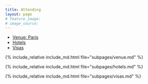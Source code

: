 ```yaml
---
title: Attending
layout: page
# feature_image: 
# image_source: 
---
```


<ul class="nav nav-tabs nav-justified">
  <li role="presentation" class="active">
    <a href="#venue">Venue: Paris</a></li>
  <li role="presentation"><a href="#hotels">Hotels</a></li>
  <li role="presentation"><a href="#visas">Visas</a></li>
</ul>

<div class="tab-content">
<div role="tabpanel" class="tab-pane active" id="venue">

  {% include_relative include_md.html file="subpages/venue.md" %}

</div>

<div role="tabpanel" class="tab-pane" id="hotels">

  {% include_relative include_md.html file="subpages/hotels.md" %}

</div>

<div role="tabpanel" class="tab-pane" id="visas">

  {% include_relative include_md.html file="subpages/visas.md" %}

</div>

</div>

<script>
$('.nav-tabs li a').click(function (e){e.preventDefault();$(this).tab('show');})
</script>
